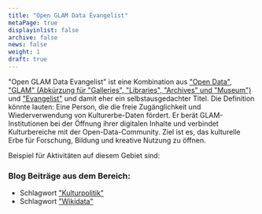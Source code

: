 ```yaml
---
title: "Open GLAM Data Evangelist"
metaPage: true
displayinlist: false
archive: false
news: false
weight: 1
draft: true
---
```


"Open GLAM Data Evangelist" ist eine Kombination aus ["Open Data"](https://de.wikipedia.org/wiki/Open_Data), ["GLAM" (Abkürzung für "Galleries", "Libraries", "Archives" und "Museum")](https://de.wikipedia.org/wiki/GLAM) und ["Evangelist"](https://de.wikipedia.org/wiki/Technology_Evangelist) und damit eher ein selbstausgedachter Titel. Die Definition könnte lauten: Eine Person, die die freie Zugänglichkeit und Wiederverwendung von Kulturerbe-Daten fördert. Er berät GLAM-Institutionen bei der Öffnung ihrer digitalen Inhalte und verbindet Kulturbereiche mit der Open-Data-Community. Ziel ist es, das kulturelle Erbe für Forschung, Bildung und kreative Nutzung zu öffnen.

Beispiel für Aktivitäten auf diesem Gebiet sind:

### Blog Beiträge aus dem Bereich:
* Schlagwort ["Kulturpolitik"](/tags/CulturalPolicy/)
* Schlagwort ["Wikidata"](/tags/Wikidata/)

